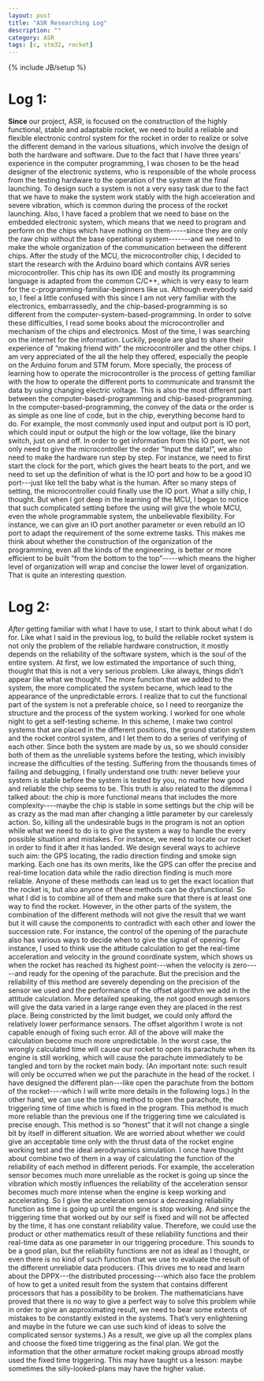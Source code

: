 ```yaml
---
layout: post
title: "ASR Researching Log"
description: ""
category: ASR
tags: [c, stm32, rocket]
---
```

{% include JB/setup %}

# Log 1:
**Since** our project, ASR, is focused on the construction of the highly functional, stable and adaptable rocket, we need to build a reliable and flexible electronic control system for the rocket in order to realize or solve the different demand in the various situations, which involve the design of both the hardware and software. Due to the fact that I have three years’ experience in the computer programming, I was chosen to be the head designer of the electronic systems, who is responsible of the whole process from the testing hardware to the operation of the system at the final launching. To design such a system is not a very easy task due to the fact that we have to make the system work stably with the high acceleration and severe vibration, which is common during the process of the rocket launching. Also, I have faced a problem that we need to base on the embedded electronic system, which means that we need to program and perform on the chips which have nothing on them-----since they are only the raw chip without the base operational system-------and we need to make the whole organization of the communication between the different chips. After the study of the MCU, the microcontroller chip, I decided to start the research with the Arduino board which contains AVR series microcontroller. This chip has its own IDE and mostly its programming language is adapted from the common C/C++, which is very easy to learn for the c-programming-familiar-beginners like us. Although everybody said so, I feel a little confused with this since I am not very familiar with the electronics, embarrassedly, and the chip-based-programming is so different from the computer-system-based-programming. In order to solve these difficulties, I read some books about the microcontroller and mechanism of the chips and electronics. Most of the time, I was searching on the internet for the information. Luckily, people are glad to share their experience of “making friend with” the microcontroller and the other chips. I am very appreciated of the all the help they offered, especially the people on the Arduino forum and STM forum. More specially, the process of learning how to operate the microcontroller is the process of getting familiar with the how to operate the different ports to communicate and transmit the data by using changing electric voltage. This is also the most different part between the computer-based-programming and chip-based-programming. In the computer-based-programming, the convey of the data or the order is as simple as one line of code, but in the chip, everything become hard to do. For example, the most commonly used input and output port is IO port, which could input or output the high or the low voltage, like the binary switch, just on and off. In order to get information from this IO port, we not only need to give the microcontroller the order “Input the data!”, we also need to make the hardware run step by step. For instance, we need to first start the clock for the port, which gives the heart beats to the port, and we need to set up the definition of what is the IO port and how to be a good IO port---just like tell the baby what is the human. After so many steps of setting, the microcontroller could finally use the IO port. What a silly chip, I thought. But when I got deep in the learning of the MCU, I began to notice that such complicated setting before the using will give the whole MCU, even the whole programmable system, the unbelievable flexibility. For instance, we can give an IO port another parameter or even rebuild an IO port to adapt the requirement of the some extreme tasks. This makes me think about whether the construction of the organization of the programming, even all the kinds of the engineering, is better or more efficient to be built “from the bottom to the top”-----which means the higher level of organization will wrap and concise the lower level of organization. That is quite an interesting question. 


# Log 2:
*After* getting familiar with what I have to use, I start to think about what I do for. Like what I said in the previous log, to build the reliable rocket system is not only the problem of the reliable hardware construction, it mostly depends on the reliability of the software system, which is the soul of the entire system. At first, we low estimated the importance of such thing, thought that this is not a very serious problem. Like always, things didn’t appear like what we thought. The more function that we added to the system, the more complicated the system became, which lead to the appearance of the unpredictable errors. I realize that to cut the functional part of the system is not a preferable choice, so I need to reorganize the structure and the process of the system working. I worked for one whole night to get a self-testing scheme. In this scheme, I make two control systems that are placed in the different positions, the ground station system and the rocket control system, and I let them to do a series of verifying of each other. Since both the system are made by us, so we should consider both of them as the unreliable systems before the testing, which invisibly increase the difficulties of the testing. Suffering from the thousands times of failing and debugging, I finally understand one truth: never believe your system is stable before the system is tested by you, no matter how good and reliable the chip seems to be. This truth is also related to the dilemma I talked about: the chip is more functional means that includes the more complexity----maybe the chip is stable in some settings but the chip will be as crazy as the mad man after changing a little parameter by our carelessly action. So, killing all the undesirable bugs in the program is not an option while what we need to do is to give the system a way to handle the every possible situation and mistakes. For instance, we need to locate our rocket in order to find it after it has landed. We design several ways to achieve such aim: the GPS locating, the radio direction finding and smoke sign marking. Each one has its own merits, like the GPS can offer the precise and real-time location data while the radio direction finding is much more reliable. Anyone of these methods can lead us to get the exact location that the rocket is, but also anyone of these methods can be dysfunctional. So what I did is to combine all of them and make sure that there is at least one way to find the rocket. However, in the other parts of the system, the combination of the different methods will not give the result that we want but it will cause the components to contradict with each other and lower the succession rate. For instance, the control of the opening of the parachute also has various ways to decide when to give the signal of opening. For instance, I used to think use the attitude calculation to get the real-time acceleration and velocity in the ground coordinate system, which shows us when the rocket has reached its highest point---when the velocity is zero-----and ready for the opening of the parachute. But the precision and the reliability of this method are severely depending on the precision of the sensor we used and the performance of the offset algorithm we add in the attitude calculation. More detailed speaking, the not good enough sensors will give the data varied in a large range even they are placed in the rest place. Being constricted by the limit budget, we could only afford the relatively lower performance sensors. The offset algorithm I wrote is not capable enough of fixing such error. All of the above will make the calculation become much more unpredictable. In the worst case, the wrongly calculated time will cause our rocket to open its parachute when its engine is still working, which will cause the parachute immediately to be tangled and torn by the rocket main body. (An important note: such result will only be occurred when we put the parachute in the head of the rocket. I have designed the different plan---like open the parachute from the bottom of the rocket----which I will write more details in the following logs.) In the other hand, we can use the timing method to open the parachute, the triggering time of time which is fixed in the program. This method is much more reliable than the previous one if the triggering time we calculated is precise enough. This method is so “honest” that it will not change a single bit by itself in different situation. We are worried about whether we could give an acceptable time only with the thrust data of the rocket engine working test and the ideal aerodynamics simulation. I once have thought about combine two of them in a way of calculating the function of the reliability of each method in different periods. For example, the acceleration sensor becomes much more unreliable as the rocket is going up since the vibration which mostly influences the reliability of the acceleration sensor becomes much more intense when the engine is keep working and accelerating. So I give the acceleration sensor a decreasing reliability function as time is going up until the engine is stop working. And since the triggering time that worked out by our self is fixed and will not be affected by the time, it has one constant reliability value. Therefore, we could use the product or other mathematics result of these reliability functions and their real-time data as one parameter in our triggering procedure. This sounds to be a good plan, but the reliability functions are not as ideal as I thought, or even there is no kind of such function that we use to evaluate the result of the different unreliable data producers. (This drives me to read and learn about the DPPX---the distributed processing---which also face the problem of how to get a united result from the system that contains different processors that has a possibility to be broken. The mathematicians have proved that there is no way to give a perfect way to solve this problem while in order to give an approximating result, we need to bear some extents of mistakes to be constantly existed in the systems. That’s very enlightening and maybe in the future we can use such kind of ideas to solve the complicated sensor systems.) As a result, we give up all the complex plans and choose the fixed time triggering as the final plan. We got the information that the other armature rocket making groups abroad mostly used the fixed time triggering. This may have taught us a lesson: maybe sometimes the silly-looked-plans may have the higher value.

